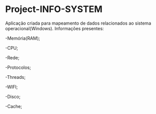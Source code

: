 # Project-INFO-SYSTEM

Aplicação criada para mapeamento de dados relacionados ao sistema operacional(Windows). Informações presentes: 

-Memória(RAM);

-CPU;

-Rede;

-Protocolos;

-Threads;

-WIFI;

-Disco;

-Cache;




